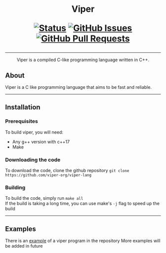 <h1 align="center">
Viper

[![Status](https://img.shields.io/badge/status-active-success.svg)]() [![GitHub Issues](https://img.shields.io/github/issues/solar-mist/viper.svg)](https://github.com/viper-org/viper-lang/issues) [![GitHub Pull Requests](https://img.shields.io/github/issues-pr/solar-mist/viper.svg)](https://github.com/viper-org/viper-lang/pulls)
</h1>

---

<p align="center">
  Viper is a compiled C-like programming language written in C++.
</p>

## About
Viper is a C like programming language that aims to be fast and reliable.

---

## Installation
### Prerequisites
To build viper, you will need:
* Any g++ version with c++17
* Make
### Downloading the code
To download the code, clone the github repository `git clone https://github.com/viper-org/viper-lang`
### Building
To build the code, simply run `make all`
<br>
If the build is taking a long time, you can use make's `-j` flag to speed up the build

---

## Examples
There is an [example](example.vpr) of a viper program in the repository
More examples will be added in future
